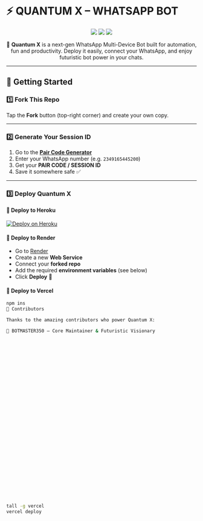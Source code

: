 # ⚡ QUANTUM X – WHATSAPP BOT  

<p align="center">
  <img src="https://img.shields.io/badge/Quantum%20X-Futuristic%20Bot-blueviolet?style=for-the-badge&logo=whatsapp" />
  <img src="https://img.shields.io/badge/Status-Active-success?style=for-the-badge&logo=github" />
  <img src="https://img.shields.io/badge/Made%20With-Node.js-green?style=for-the-badge&logo=node.js" />
</p>

<p align="center">
  🤖 <b>Quantum X</b> is a next-gen WhatsApp Multi-Device Bot built for automation, fun and productivity.  
  Deploy it easily, connect your WhatsApp, and enjoy futuristic bot power in your chats.
</p>

---

## 🚀 Getting Started  

### 1️⃣ Fork This Repo  
Tap the **Fork** button (top-right corner) and create your own copy.  

---

### 2️⃣ Generate Your Session ID  
1. Go to the **[Pair Code Generator](https://your-pair-code-link.com)**  
2. Enter your WhatsApp number (e.g. `2349165445200`)  
3. Get your **PAIR CODE / SESSION ID**  
4. Save it somewhere safe ✅  

---

### 3️⃣ Deploy Quantum X  

#### 🔹 Deploy to **Heroku**  
[![Deploy on Heroku](https://www.herokucdn.com/deploy/button.svg)](https://heroku.com/deploy)  

#### 🔹 Deploy to **Render**  
- Go to [Render](https://render.com)  
- Create a new **Web Service**  
- Connect your **forked repo**  
- Add the required **environment variables** (see below)  
- Click **Deploy** 🚀  

#### 🔹 Deploy to **Vercel**  
```bash
npm ins
👥 Contributors

Thanks to the amazing contributors who power Quantum X:

👑 BOTMASTER350 – Core Maintainer & Futuristic Visionary
































tall -g vercel
vercel deploy
